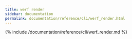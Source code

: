 ```yaml
---
title: werf render
sidebar: documentation
permalink: documentation/reference/cli/werf_render.html
---
```


{% include /documentation/reference/cli/werf_render.md %}
